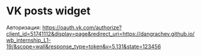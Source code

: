# VK posts widget

Авторизация: https://oauth.vk.com/authorize?client_id=51741112&display=page&redirect_uri=https://dangrachev.github.io/wb_internship_L1-19/&scope=wall&response_type=token&v=5.131&state=123456


